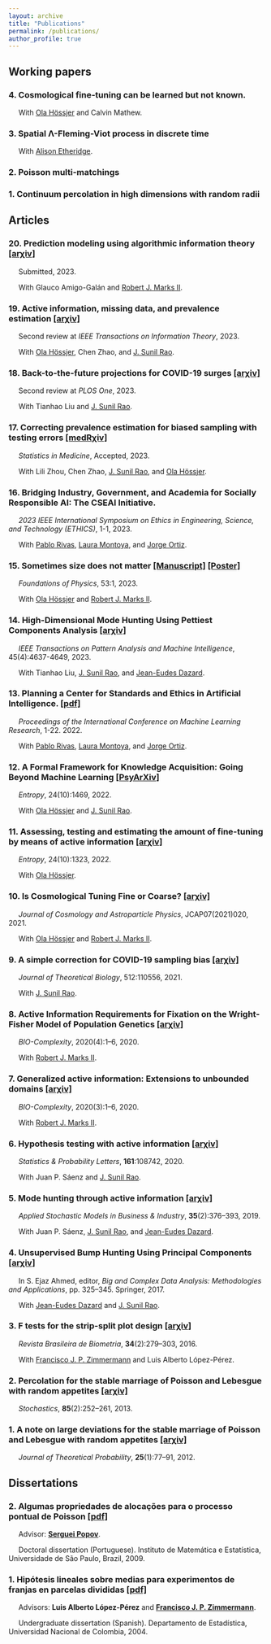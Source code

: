 ```yaml
---
layout: archive
title: "Publications"
permalink: /publications/
author_profile: true
---
```


## Working papers

### 4. Cosmological fine-tuning can be learned but not known.
&nbsp;&nbsp;&nbsp;&nbsp; With [Ola Hössjer](https://www.su.se/english/profiles/ohssj-1.182541) and Calvin Mathew.

### 3. Spatial Λ-Fleming-Viot process in discrete time
&nbsp;&nbsp;&nbsp;&nbsp; With [Alison Etheridge](https://www.stats.ox.ac.uk/all-people/alison-etheridge/).

### 2. Poisson multi-matchings

### 1. Continuum percolation in high dimensions with random radii


## Articles

### 20. Prediction modeling using algorithmic information theory [[arχiv]](https://arxiv.org/abs/2304.10752)
&nbsp;&nbsp;&nbsp;&nbsp; Submitted, 2023.

&nbsp;&nbsp;&nbsp;&nbsp; With Glauco Amigo-Galán and [Robert J. Marks II](https://robertmarks.org).

### 19. Active information, missing data, and prevalence estimation [[arχiv]](https://arxiv.org/pdf/2206.05120.pdf)
&nbsp;&nbsp;&nbsp;&nbsp; Second review at _IEEE Transactions on Information Theory_, 2023.

&nbsp;&nbsp;&nbsp;&nbsp; With [Ola Hössjer](https://www.su.se/english/profiles/ohssj-1.182541), Chen Zhao, and [J. Sunil Rao](https://www.jsunilrao.com/).

### 18. Back-to-the-future projections for COVID-19 surges [[arχiv]](https://arxiv.org/pdf/2202.08928.pdf)
&nbsp;&nbsp;&nbsp;&nbsp; Second review at _PLOS One_, 2023.

&nbsp;&nbsp;&nbsp;&nbsp; With Tianhao Liu and [J. Sunil Rao](https://www.jsunilrao.com/).


### 17. Correcting prevalence estimation for biased sampling with testing errors [[medRχiv]](https://www.medrxiv.org/content/10.1101/2021.11.12.21266254v2.full.pdf)
&nbsp;&nbsp;&nbsp;&nbsp; _Statistics in Medicine_, Accepted, 2023. 

&nbsp;&nbsp;&nbsp;&nbsp; With Lili Zhou, Chen Zhao, [J. Sunil Rao](https://www.jsunilrao.com/), and [Ola Hössjer](https://www.su.se/english/profiles/ohssj-1.182541). 


### 16. Bridging Industry, Government, and Academia for Socially Responsible AI: The CSEAI Initiative.
&nbsp;&nbsp;&nbsp;&nbsp; _2023 IEEE International Symposium on Ethics in Engineering, Science, and Technology (ETHICS)_, 1-1, 2023.

&nbsp;&nbsp;&nbsp;&nbsp; With [Pablo Rivas](https://www.rivas.ai/), [Laura Montoya](https://www.lauranmontoya.com/), and [Jorge Ortiz](http://jorgeortizphd.info/).


### 15. Sometimes size does not matter [[Manuscript]](https://github.com/danielandresgp/danielandresgp.github.io/blob/master/files/Size%20does%20not%20matter.pdf) [[Poster]](https://github.com/danielandresgp/danielandresgp.github.io/blob/master/files/Poster.pdf)
&nbsp;&nbsp;&nbsp;&nbsp; _Foundations of Physics_, 53:1, 2023.

&nbsp;&nbsp;&nbsp;&nbsp; With [Ola Hössjer](https://www.su.se/english/profiles/ohssj-1.182541) and [Robert J. Marks II](https://robertmarks.org).


### 14. High-Dimensional Mode Hunting Using Pettiest Components Analysis [[arχiv]](https://arxiv.org/pdf/2101.04288.pdf)
&nbsp;&nbsp;&nbsp;&nbsp; _IEEE Transactions on Pattern Analysis and Machine Intelligence_, 45(4):4637-4649, 2023. 

&nbsp;&nbsp;&nbsp;&nbsp; With Tianhao Liu, [J. Sunil Rao](https://www.jsunilrao.com/), and [Jean-Eudes Dazard](https://case.academia.edu/JED).


### 13. Planning a Center for Standards and Ethics in Artificial Intelligence. [[pdf]](https://www.rivas.ai/pdfs/rivas2022planning.pdf)
&nbsp;&nbsp;&nbsp;&nbsp; _Proceedings of the International Conference on Machine Learning Research_, 1-22. 2022.

&nbsp;&nbsp;&nbsp;&nbsp; With [Pablo Rivas](https://www.rivas.ai/), [Laura Montoya](https://www.lauranmontoya.com/), and [Jorge Ortiz](http://jorgeortizphd.info/).


### 12. A Formal Framework for Knowledge Acquisition: Going Beyond Machine Learning [[PsyArXiv]](https://psyarxiv.com/qt5kw/)
&nbsp;&nbsp;&nbsp;&nbsp; _Entropy_, 24(10):1469, 2022.

&nbsp;&nbsp;&nbsp;&nbsp; With [Ola Hössjer](https://www.su.se/english/profiles/ohssj-1.182541) and [J. Sunil Rao](https://www.jsunilrao.com/).


### 11. Assessing, testing and estimating the amount of fine-tuning by means of active information [[arχiv]](https://arxiv.org/pdf/2208.13828.pdf)
&nbsp;&nbsp;&nbsp;&nbsp; _Entropy_, 24(10):1323, 2022. 

&nbsp;&nbsp;&nbsp;&nbsp; With [Ola Hössjer](https://www.su.se/english/profiles/ohssj-1.182541).


### 10. Is Cosmological Tuning Fine or Coarse? [[arχiv]](https://arxiv.org/pdf/2104.05400.pdf)
&nbsp;&nbsp;&nbsp;&nbsp; _Journal of Cosmology and Astroparticle Physics_, JCAP07(2021)020, 2021. 

&nbsp;&nbsp;&nbsp;&nbsp; With [Ola Hössjer](https://www.su.se/english/profiles/ohssj-1.182541) and [Robert J. Marks II](https://robertmarks.org).


### 9. A simple correction for COVID-19 sampling bias [[arχiv]](https://arxiv.org/pdf/2007.07426.pdf)
&nbsp;&nbsp;&nbsp;&nbsp; _Journal of Theoretical Biology_, 512:110556, 2021. 

&nbsp;&nbsp;&nbsp;&nbsp; With [J. Sunil Rao](https://www.jsunilrao.com/).


### 8. Active Information Requirements for Fixation on the Wright-Fisher Model of Population Genetics [[arχiv]](https://arxiv.org/pdf/2111.06909.pdf)
&nbsp;&nbsp;&nbsp;&nbsp; _BIO-Complexity_, 2020(4):1–6, 2020. 

&nbsp;&nbsp;&nbsp;&nbsp; With [Robert J. Marks II](https://robertmarks.org).


### 7. Generalized active information: Extensions to unbounded domains [[arχiv]](https://arxiv.org/pdf/2111.06865.pdf)
&nbsp;&nbsp;&nbsp;&nbsp; _BIO-Complexity_, 2020(3):1–6, 2020. 

&nbsp;&nbsp;&nbsp;&nbsp; With [Robert J. Marks II](https://robertmarks.org).


### 6. Hypothesis testing with active information [[arχiv]](https://arxiv.org/pdf/2011.04834.pdf)
&nbsp;&nbsp;&nbsp;&nbsp; _Statistics & Probability Letters_, **161**:108742, 2020.

&nbsp;&nbsp;&nbsp;&nbsp; With Juan P. Sáenz and [J. Sunil Rao](https://www.jsunilrao.com/).


### 5. Mode hunting through active information [[arχiv]](https://arxiv.org/pdf/2011.05794.pdf)
&nbsp;&nbsp;&nbsp;&nbsp; _Applied Stochastic Models in Business & Industry_, **35**(2):376–393, 2019.

&nbsp;&nbsp;&nbsp;&nbsp; With Juan P. Sáenz, [J. Sunil Rao](https://www.jsunilrao.com/), and [Jean-Eudes Dazard](https://case.academia.edu/JED).


### 4. Unsupervised Bump Hunting Using Principal Components [[arχiv]](https://arxiv.org/pdf/1409.8630.pdf)
&nbsp;&nbsp;&nbsp;&nbsp; In S. Ejaz Ahmed, editor, _Big and Complex Data Analysis: Methodologies and Applications_, pp. 325–345. Springer, 2017.

&nbsp;&nbsp;&nbsp;&nbsp; With [Jean-Eudes Dazard](https://case.academia.edu/JED) and [J. Sunil Rao](https://www.jsunilrao.com/).


### 3. F tests for the strip-split plot design [[arχiv]](https://arxiv.org/pdf/1507.07466.pdf)
&nbsp;&nbsp;&nbsp;&nbsp; _Revista Brasileira de Biometria_, **34**(2):279–303, 2016.

&nbsp;&nbsp;&nbsp;&nbsp; With [Francisco J. P. Zimmermann](https://independent.academia.edu/FranciscoZimmermann) and Luis Alberto López-Pérez.


### 2. Percolation for the stable marriage of Poisson and Lebesgue with random appetites [[arχiv]](https://arxiv.org/pdf/0909.5325.pdf)
&nbsp;&nbsp;&nbsp;&nbsp; _Stochastics_, **85**(2):252–261, 2013. 


### 1. A note on large deviations for the stable marriage of Poisson and Lebesgue with random appetites [[arχiv]](https://arxiv.org/pdf/0911.1429.pdf)
&nbsp;&nbsp;&nbsp;&nbsp; _Journal of Theoretical Probability_, **25**(1):77–91, 2012.



## Dissertations


### 2. Algumas propriedades de alocações para o processo pontual de Poisson [[pdf]](https://danielandresgp.github.io/files/TesisDoutorado.pdf)

&nbsp;&nbsp;&nbsp;&nbsp; Advisor: **[Serguei Popov](https://www.fc.up.pt/pessoas/serguei.popov/)**.

&nbsp;&nbsp;&nbsp;&nbsp; Doctoral dissertation (Portuguese). Instituto de Matemática e Estatística, Universidade de São Paulo, Brazil, 2009. 

### 1. Hipótesis lineales sobre medias para experimentos de franjas en parcelas divididas [[pdf]](https://danielandresgp.github.io/files/TesisPregrado.pdf)

&nbsp;&nbsp;&nbsp;&nbsp; Advisors: **Luis Alberto López-Pérez** and **[Francisco J. P. Zimmermann](https://independent.academia.edu/FranciscoZimmermann)**.

&nbsp;&nbsp;&nbsp;&nbsp; Undergraduate dissertation (Spanish). Departamento de Estadística, Universidad Nacional de Colombia, 2004. 
